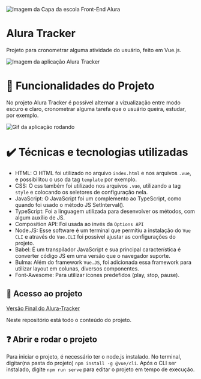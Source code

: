 ![Imagem da Capa da escola Front-End Alura](https://github.com/Muniz94/Mochila/assets/145066504/450b693f-22fc-4607-9cec-e1f969349968)
# Alura Tracker
Projeto para cronometrar alguma atividade do usuário, feito em Vue.js.

![Imagem da aplicação Alura Tracker](https://github.com/Muniz94/Alura-Tracker/assets/145066504/75a15d0e-1a89-4eb2-8b76-f9623c033a9f)

# 🔨 Funcionalidades do Projeto 
No projeto Alura Tracker é possível alternar a vizualização entre modo escuro e claro, cronometrar alguma tarefa que o usuário queira,
estudar, por exemplo.

![Gif da aplicação rodando](https://github.com/Muniz94/Alura-Tracker/assets/145066504/e12ca55f-aca7-4e4d-982f-a85c6be859e6)

# ✔️ Técnicas e tecnologias utilizadas
- HTML: O HTML foi utilizado no arquivo `index.html` e nos arquivos `.vue`, e possibilitou o uso da tag `template` por exemplo.
- CSS: O css também foi utilizado nos arquivos `.vue`, utilizando a tag `style` e colocando os seletores de configuração nela.
- JavaScript: O JavaScript foi um complemento ao TypeScript, como quando foi usado o método JS SetInterval().
- TypeScript: Foi a linguagem utilizada para desenvolver os métodos, com algum auxílio de JS.
- Composition API: Foi usada ao invés da `Options API`
- Node.JS: Esse software é um terminal que permitiu a instalação do `Vue CLI` e através do `Vue.CLI` foi possível ajustar as configurações
do projeto.
- Babel: É um transpilador JavaScript e sua principal característica é converter código JS em uma versão que o navegador suporte.
- Bulma: Além do framework `Vue.JS`, foi adicionada essa framework para utilizar layout em colunas, diversos componentes.
- Font-Awesome: Para utilizar ícones predefidos (play, stop, pause).

## 📁 Acesso ao projeto

[Versão Final do Alura-Tracker](https://alura-tracker-rouge-seven.vercel.app/)

Neste repositório está todo o conteúdo do projeto.

## ❓ Abrir e rodar o projeto

Para iniciar o projeto, é necessário ter o node.js instalado. No terminal, digitar(na pasta do projeto) `npm install -g @vue/cli`. Após o CLI ser instalado,
digite `npm run serve` para editar o projeto em tempo de execução.





